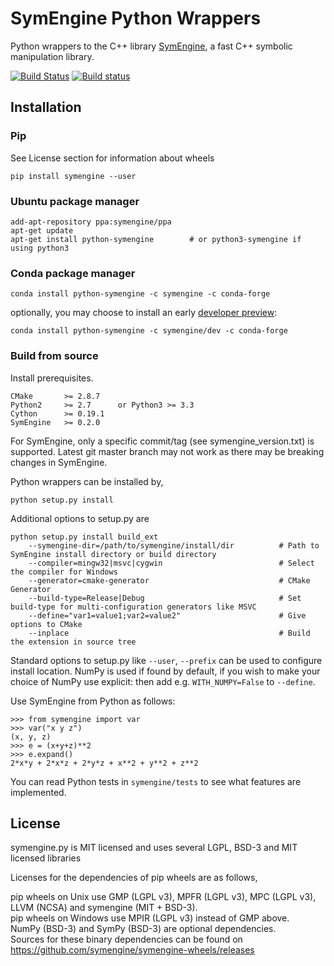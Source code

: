 # SymEngine Python Wrappers

Python wrappers to the C++ library [SymEngine](https://github.com/symengine/symengine),
a fast C++ symbolic manipulation library.

[![Build Status](https://travis-ci.org/symengine/symengine.py.svg)](https://travis-ci.org/symengine/symengine.py) [![Build status](https://ci.appveyor.com/api/projects/status/97hn32jomyyn2aft/branch/master?svg=true)](https://ci.appveyor.com/project/isuruf/symengine-py-l1jmr/branch/master)

## Installation

### Pip

See License section for information about wheels

    pip install symengine --user

### Ubuntu package manager

    add-apt-repository ppa:symengine/ppa
    apt-get update
    apt-get install python-symengine        # or python3-symengine if using python3

### Conda package manager

    conda install python-symengine -c symengine -c conda-forge

optionally, you may choose to install an early [developer preview](https://github.com/symengine/python-symengine-feedstock):

    conda install python-symengine -c symengine/dev -c conda-forge

### Build from source

Install prerequisites.

    CMake       >= 2.8.7
    Python2     >= 2.7      or Python3 >= 3.3
    Cython      >= 0.19.1
    SymEngine   >= 0.2.0

For SymEngine, only a specific commit/tag (see symengine_version.txt) is supported.
Latest git master branch may not work as there may be breaking changes in SymEngine.

Python wrappers can be installed by,

    python setup.py install

Additional options to setup.py are

    python setup.py install build_ext
        --symengine-dir=/path/to/symengine/install/dir          # Path to SymEngine install directory or build directory
        --compiler=mingw32|msvc|cygwin                          # Select the compiler for Windows
        --generator=cmake-generator                             # CMake Generator
        --build-type=Release|Debug                              # Set build-type for multi-configuration generators like MSVC
        --define="var1=value1;var2=value2"                      # Give options to CMake
        --inplace                                               # Build the extension in source tree

Standard options to setup.py like `--user`, `--prefix` can be used to
configure install location. NumPy is used if found by default, if you wish
to make your choice of NumPy use explicit: then add
e.g. ``WITH_NUMPY=False`` to ``--define``.

Use SymEngine from Python as follows:

    >>> from symengine import var
    >>> var("x y z")
    (x, y, z)
    >>> e = (x+y+z)**2
    >>> e.expand()
    2*x*y + 2*x*z + 2*y*z + x**2 + y**2 + z**2

You can read Python tests in `symengine/tests` to see what features are
implemented.


## License

symengine.py is MIT licensed and uses several LGPL, BSD-3 and MIT licensed libraries

Licenses for the dependencies of pip wheels are as follows,

pip wheels on Unix use GMP (LGPL v3), MPFR (LGPL v3), MPC (LGPL v3), LLVM (NCSA) and symengine (MIT + BSD-3).  
pip wheels on Windows use MPIR (LGPL v3) instead of GMP above.  
NumPy (BSD-3) and SymPy (BSD-3) are optional dependencies.  
Sources for these binary dependencies can be found on https://github.com/symengine/symengine-wheels/releases

